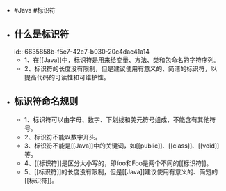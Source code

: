 - #Java #标识符
- ## 什么是标识符
  id:: 6635858b-f5e7-42e7-b030-20c4dac41a14
	- 1、在[[Java]]中，标识符是用来给变量、方法、类和包命名的字符序列。
	- 2、标识符的长度没有限制，但是建议使用有意义的、简洁的标识符，以提高代码的可读性和可维护性。
- ## 标识符命名规则
	- 1、标识符可以由字母、数字、下划线和美元符号组成，不能含有其他符号。
	- 2、标识符不能以数字开头。
	- 3、标识符不能是[[Java]]中的关键词，如[[public]]、[[class]]、[[void]]等。
	- 4、[[标识符]]是区分大小写的，即foo和Foo是两个不同的[[标识符]]。
	- 5、[[标识符]]的长度没有限制，但是[[Java]]建议使用有意义的、简短的[[标识符]]。